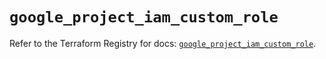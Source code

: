 # `google_project_iam_custom_role`

Refer to the Terraform Registry for docs: [`google_project_iam_custom_role`](https://registry.terraform.io/providers/hashicorp/google-beta/6.6.0/docs/resources/google_project_iam_custom_role).
